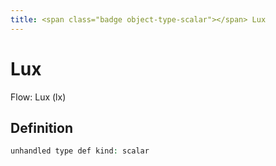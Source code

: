 ```yaml
---
title: <span class="badge object-type-scalar"></span> Lux
---
```

# <span class="badge object-type-scalar"></span> Lux

Flow: Lux (lx)

## Definition

```php
unhandled type def kind: scalar
```

